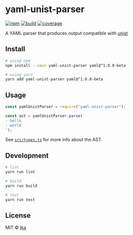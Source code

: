 # yaml-unist-parser

[![npm](https://img.shields.io/npm/v/yaml-unist-parser.svg)](https://www.npmjs.com/package/yaml-unist-parser)
[![build](https://img.shields.io/travis/ikatyang/yaml-unist-parser/master.svg)](https://travis-ci.org/ikatyang/yaml-unist-parser/builds)
[![coverage](https://img.shields.io/codecov/c/github/ikatyang/yaml-unist-parser/master.svg)](https://codecov.io/gh/ikatyang/yaml-unist-parser)

A YAML parser that produces output compatible with [unist](https://github.com/syntax-tree/unist)

<!-- TODO: enable after stable
[Changelog](https://github.com/ikatyang/yaml-unist-parser/blob/master/CHANGELOG.md)
-->

## Install

```sh
# using npm
npm install --save yaml-unist-parser yaml@^1.0.0-beta

# using yarn
yarn add yaml-unist-parser yaml@^1.0.0-beta
```

## Usage

```ts
const yamlUnistParser = require("yaml-unist-parser");

const ast = yamlUnistParser.parse(`
- hello
- world
`);
```

See [`src/types.ts`](https://github.com/ikatyang/yaml-unist-parser/blob/master/src/types.ts) for more info about the AST.

## Development

```sh
# lint
yarn run lint

# build
yarn run build

# test
yarn run test
```

## License

MIT © [Ika](https://github.com/ikatyang)
